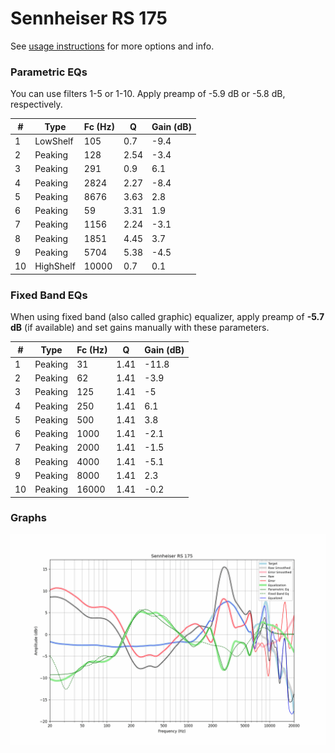 # Sennheiser RS 175
See [usage instructions](https://github.com/jaakkopasanen/AutoEq#usage) for more options and info.

### Parametric EQs
You can use filters 1-5 or 1-10. Apply preamp of -5.9 dB or -5.8 dB, respectively.

|   # | Type      |   Fc (Hz) |    Q |   Gain (dB) |
|-----|-----------|-----------|------|-------------|
|   1 | LowShelf  |       105 | 0.7  |        -9.4 |
|   2 | Peaking   |       128 | 2.54 |        -3.4 |
|   3 | Peaking   |       291 | 0.9  |         6.1 |
|   4 | Peaking   |      2824 | 2.27 |        -8.4 |
|   5 | Peaking   |      8676 | 3.63 |         2.8 |
|   6 | Peaking   |        59 | 3.31 |         1.9 |
|   7 | Peaking   |      1156 | 2.24 |        -3.1 |
|   8 | Peaking   |      1851 | 4.45 |         3.7 |
|   9 | Peaking   |      5704 | 5.38 |        -4.5 |
|  10 | HighShelf |     10000 | 0.7  |         0.1 |

### Fixed Band EQs
When using fixed band (also called graphic) equalizer, apply preamp of **-5.7 dB** (if available) and set gains manually with these parameters.

|   # | Type    |   Fc (Hz) |    Q |   Gain (dB) |
|-----|---------|-----------|------|-------------|
|   1 | Peaking |        31 | 1.41 |       -11.8 |
|   2 | Peaking |        62 | 1.41 |        -3.9 |
|   3 | Peaking |       125 | 1.41 |        -5   |
|   4 | Peaking |       250 | 1.41 |         6.1 |
|   5 | Peaking |       500 | 1.41 |         3.8 |
|   6 | Peaking |      1000 | 1.41 |        -2.1 |
|   7 | Peaking |      2000 | 1.41 |        -1.5 |
|   8 | Peaking |      4000 | 1.41 |        -5.1 |
|   9 | Peaking |      8000 | 1.41 |         2.3 |
|  10 | Peaking |     16000 | 1.41 |        -0.2 |

### Graphs
![](./Sennheiser%20RS%20175.png)
